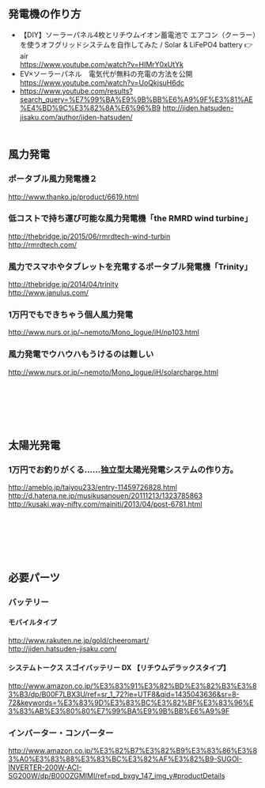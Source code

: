 



## 発電機の作り方

- 【DIY】ソーラーパネル4枚とリチウムイオン蓄電池で エアコン（クーラー）を使うオフグリッドシステムを自作してみた / Solar & LiFePO4 battery 👉air  
  https://www.youtube.com/watch?v=HIMrY0xUtYk  
- EV×ソーラーパネル　電気代が無料の充電の方法を公開  
  https://www.youtube.com/watch?v=UoQkjsuH6dc  
- https://www.youtube.com/results?search_query=%E7%99%BA%E9%9B%BB%E6%A9%9F%E3%81%AE%E4%BD%9C%E3%82%8A%E6%96%B9
http://jiden.hatsuden-jisaku.com/author/jiden-hatsuden/
　  
　  
## 風力発電


### ポータブル風力発電機２
http://www.thanko.jp/product/6619.html  


### 低コストで持ち運び可能な風力発電機「the RMRD wind turbine」
http://thebridge.jp/2015/06/rmrdtech-wind-turbin  
http://rmrdtech.com/  


### 風力でスマホやタブレットを充電するポータブル発電機「Trinity」 
http://thebridge.jp/2014/04/trinity  
http://www.janulus.com/  


### 1万円でもできちゃう個人風力発電
http://www.nurs.or.jp/~nemoto/Mono_logue/iH/np103.html  


### 風力発電でウハウハもうけるのは難しい
http://www.nurs.or.jp/~nemoto/Mono_logue/iH/solarcharge.html

　  
　  
　  
　  
## 太陽光発電


### 1万円でお釣りがくる……独立型太陽光発電システムの作り方。
http://ameblo.jp/taiyou233/entry-11459726828.html  
http://d.hatena.ne.jp/musikusanouen/20111213/1323785863  
http://kusaki.way-nifty.com/mainiti/2013/04/post-6781.html  



　  
　  
　  
　  
## 必要パーツ
### バッテリー

#### モバイルタイプ  
http://www.rakuten.ne.jp/gold/cheeromart/  
http://jiden.hatsuden-jisaku.com/  

#### システムトークス スゴイバッテリー DX 【リチウムデラックスタイプ】
http://www.amazon.co.jp/%E3%83%91%E3%82%BD%E3%82%B3%E3%83%B3/dp/B00F7LBX3U/ref=sr_1_72?ie=UTF8&qid=1435043636&sr=8-72&keywords=%E3%83%9D%E3%83%BC%E3%82%BF%E3%83%96%E3%83%AB%E3%80%80%E7%99%BA%E9%9B%BB%E6%A9%9F


### インバーター・コンバーター
http://www.amazon.co.jp/%E3%82%B7%E3%82%B9%E3%83%86%E3%83%A0%E3%83%88%E3%83%BC%E3%82%AF%E3%82%B9-SUGOI-INVERTER-200W-ACI-SG200W/dp/B00OZGMIMI/ref=pd_bxgy_147_img_y#productDetails

　  
　  
　  
　  
